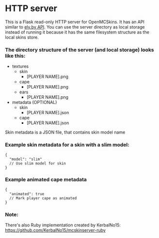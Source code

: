 # HTTP server

This is a Flask read-only HTTP server for OpenMCSkins. It has an API similar
to [ely.by API](https://docs.ely.by/en/skins-system.html). You can use the server directory as local storage instead of
running it because it has the same filesystem structure as the local skins store.

### The directory structure of the server (and local storage) looks like this:

* textures
    * skin
        * [PLAYER NAME].png
    * cape
        * [PLAYER NAME].png
    * ears
        * [PLAYER NAME].png
* metadata (OPTIONAL)
    * skin
        * [PLAYER NAME].json
    * cape
        * [PLAYER NAME].json

Skin metadata is a JSON file, that contains skin model name

### Example skin metadata for a skin with a slim model:

```json5
{
  "model": "slim"
  // Use slim model for skin
}
```

### Example animated cape metadata

```json5
{
  "animated": true
  // Mark player cape as animated
}
```

### Note:

There's also Ruby implementation created by KerbalNo15: https://github.com/KerbalNo15/mcskinserver-ruby
